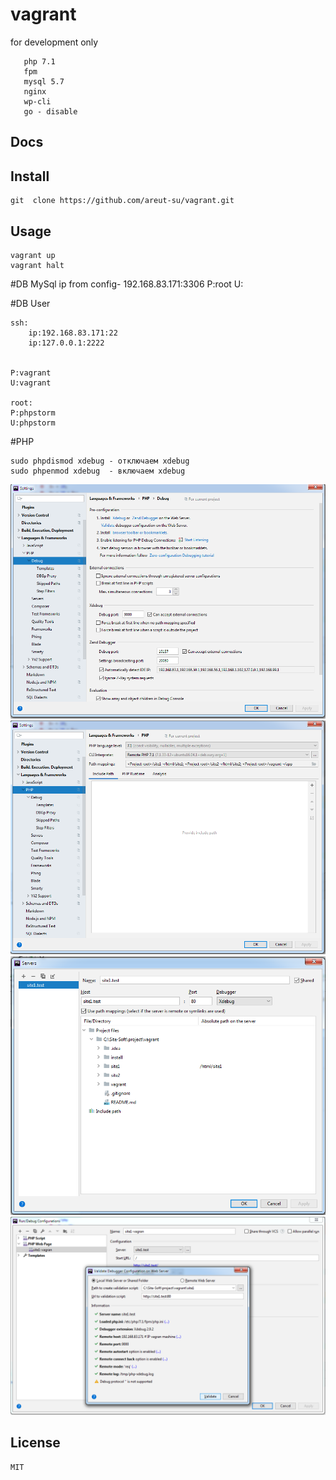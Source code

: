 # vagrant
   
 for development only
 

 
       php 7.1
       fpm
       mysql 5.7
       nginx
       wp-cli
       go - disable
    


## Docs
   
    
## Install
    git  clone https://github.com/areut-su/vagrant.git

## Usage 
    vagrant up
    vagrant halt


#DB MySql
    ip from config- 192.168.83.171:3306
    P:root
    U:

#DB User
    
    ssh:
        ip:192.168.83.171:22
        ip:127.0.0.1:2222
        
        
    P:vagrant
    U:vagrant
    
    root:
    P:phpstorm
    U:phpstorm
    
#PHP

    sudo phpdismod xdebug - отключаем xdebug
    sudo phpenmod xdebug  - включаем xdebug 
    
![Image alt](https://github.com/areut-su/vagrant/raw/master/img/debug.png)
![Image alt](https://github.com/areut-su/vagrant/raw/master/img/php.png)
![Image alt](https://github.com/areut-su/vagrant/raw/master/img/site_map.png)
![Image alt](https://github.com/areut-su/vagrant/raw/master/img/validate.png)

  



## License
    MIT


